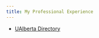 ```yaml
---
title: My Professional Experience
---
```


- [UAlberta Directory](https://apps.ualberta.ca/directory/person/cancheta)
